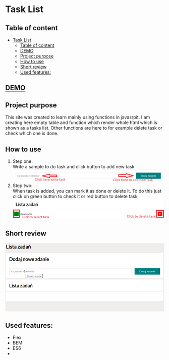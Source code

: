 # Task List

## Table of content
- [Task List](#task-list)
  - [Table of content](#table-of-content)
  - [DEMO](#demo)
  - [Project purpose](#project-purpose)
  - [How to use](#how-to-use)
  - [Short review](#short-review)
  - [Used features:](#used-features)
 

 ## [DEMO](https://mardrog.github.io/Tasks_list/)

## Project purpose
This site was created to learn mainly using functions in javasrpit. I'am creating here empty table and function which render whole html which is shown as a tasks list. Other functions are here to for example delete task or check which one is done. 

## How to use
 1. Step one: </br>
 Write a sample to do task and click button to add new task
 ![First step](images/step1.png)
 2. Step two: </br>
 When task is added, you can mark it as done or delete it. To do this just click on green button to check it or red button to delete task
 ![Second step](images/step2.png)

## Short review
![Review](images/review.gif)

## Used features:
- Flex
- BEM
- ES6
- 


